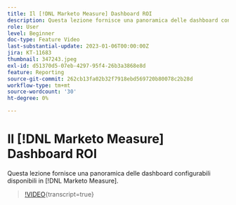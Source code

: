 ```yaml
---
title: Il [!DNL Marketo Measure] Dashboard ROI
description: Questa lezione fornisce una panoramica delle dashboard configurabili disponibili in [!DNL Marketo Measure].
role: User
level: Beginner
doc-type: Feature Video
last-substantial-update: 2023-01-06T00:00:00Z
jira: KT-11683
thumbnail: 347243.jpeg
exl-id: d51370d5-07eb-4297-95f4-26b3a3868e8d
feature: Reporting
source-git-commit: 262cb13fa02b32f7918ebd569720b80078c2b28d
workflow-type: tm+mt
source-wordcount: '30'
ht-degree: 0%

---
```


# Il [!DNL Marketo Measure] Dashboard ROI

Questa lezione fornisce una panoramica delle dashboard configurabili disponibili in [!DNL Marketo Measure].

>[!VIDEO](https://video.tv.adobe.com/v/347243/?learn=on){transcript=true}
